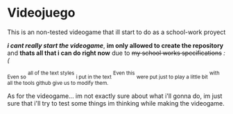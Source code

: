 # Videojuego
This is an non-tested videogame that ill start to do as a school-work proyect

***i cant really start the videogame***, **im only allowed to create the repository** and __thats all that i can do right now__ due to ~~my school works specifications~~ *:(* 

<sub>Even so</sub> <sup>all of the text styles</sup> <sub>i put in the text</sub> <sup>Even this</sup> <sub>were put just to play a little bit</sub> <sup>with all the tools github give us to modify them.</sup>

As for the videogame... im not exactly sure about what i'll gonna do, im just sure that i'll try to test some things im thinking while making the videogame.
